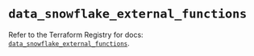 # `data_snowflake_external_functions`

Refer to the Terraform Registry for docs: [`data_snowflake_external_functions`](https://registry.terraform.io/providers/snowflakedb/snowflake/2.3.0/docs/data-sources/external_functions).

